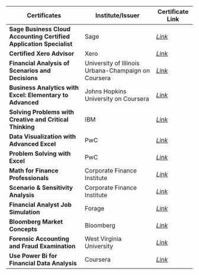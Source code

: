 | Certificates | Institute/Issuer | Certificate Link
| ---- | ----- |---- |
| **Sage Business Cloud Accounting Certified Application Specialist** | Sage |<a href="https://credentials.sage.com/bd17431b-569b-40b8-a925-4a984b842e1d?key=ea7f6cd4588d5af7d9601e2f904087c816203d360b2b29e8b0d013a4d782cf0d#acc.lEWDdhnY">*Link*</a> |
| **Certified Xero Advisor** | Xero |<a href="https://learning.central.xero.com/student/award/9UhwFCL74DtBMTL7GFGeVqE5">*Link*</a> |
| **Financial Analysis of Scenarios and Decisions** | University of Illinois Urbana-Champaign on Coursera |<a href="https://www.coursera.org/account/accomplishments/verify/U04VK6AUX2L5">*Link*</a> |
| **Business Analytics with Excel: Elementary to Advanced** | Johns Hopkins University on Coursera |<a href="https://www.coursera.org/account/accomplishments/verify/XHZES3NKCAWM">*Link*</a> |
| **Solving Problems with Creative and Critical Thinking** | IBM |<a href="https://www.coursera.org/account/accomplishments/verify/C5K4Z34T07FH">*Link*</a> |
| **Data Visualization with Advanced Excel** | PwC |<a href="https://www.coursera.org/account/accomplishments/verify/3UJM4RPJFWYH">*Link*</a>
| **Problem Solving with Excel**  | PwC |<a href="https://www.coursera.org/account/accomplishments/verify/7HLYCBW6445V?utm_source=link&utm_medium=certificate&utm_content=cert_image&utm_campaign=sharing_cta&utm_product=course">*Link*</a>
| **Math for Finance Professionals** | Corporate Finance Institute |<a href="https://credentials.corporatefinanceinstitute.com/8598bb21-8224-441b-b71b-a00f24b21f28">*Link*</a> |
| **Scenario & Sensitivity Analysis** | Corporate Finance Institute |<a href="https://credentials.corporatefinanceinstitute.com/f191c722-4a15-4fd9-83f3-957d0f1cc456#acc.zsQmuHFK">*Link*</a> |
| **Financial Analyst Job Simulation** | Forage |<a href="https://forage-uploads-prod.s3.amazonaws.com/completion-certificates/New%20York%20Jobs%20CEO%20Council/TtC5eCKD3FFzH5xcz_New%20York%20Jobs%20CEO%20Council_wyfTCw9ToBzrCqYFZ_1705899499255_completion_certificate.pdf">*Link*</a> |
| **Bloomberg Market Concepts** | Bloomberg |<a href="https://portal.bloombergforeducation.com/certificates/vZDVEQwBa9eBteVdZQ4oz1fq">*Link*</a>
| **Forensic Accounting and Fraud Examination** | West Virginia University |<a href="https://www.coursera.org/account/accomplishments/verify/W7SHKCBUNNU3?utm_source=link&utm_medium=certificate&utm_content=cert_image&utm_campaign=sharing_cta&utm_product=course">*Link*</a>
| **Use Power Bi for Financial Data Analysis** | Coursera |<a href="https://www.coursera.org/account/accomplishments/certificate/MULRZP57QA28">*Link*</a>
